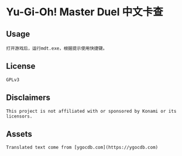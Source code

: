 # Yu-Gi-Oh! Master Duel 中文卡查

## Usage
```
打开游戏后，运行mdt.exe，根据提示使用快捷键。
```
## License
```
GPLv3
```
## Disclaimers
```
This project is not affiliated with or sponsored by Konami or its licensors.
```
## Assets
```
Translated text come from [ygocdb.com](https://ygocdb.com)
```